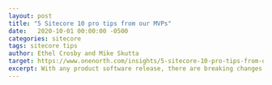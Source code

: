 ```yaml
---
layout: post
title: "5 Sitecore 10 pro tips from our MVPs"
date:   2020-10-01 00:00:00 -0500
categories: sitecore
tags: sitecore tips
author: Ethel Crosby and Mike Skutta
target: https://www.onenorth.com/insights/5-sitecore-10-pro-tips-from-our-mvps/
excerpt: With any product software release, there are breaking changes and considerations to keep in mind when evaluating and upgrading to the latest version. Below, our Sitecore MVPs share a handful of tips for navigating Sitecore XP 10.
---
```




